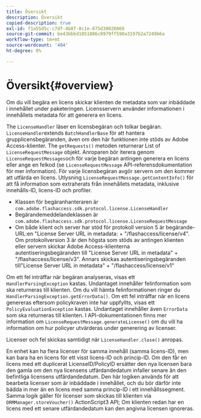 ```yaml
---
title: Översikt
description: Översikt
copied-description: true
exl-id: f1a55d5c-c7df-4b8f-8c1e-875d30026069
source-git-commit: be43bbbd1051886c8979ff590a3197b2a7249b6a
workflow-type: tm+mt
source-wordcount: '404'
ht-degree: 0%

---
```


# Översikt{#overview}

Om du vill begära en licens skickar klienten de metadata som var inbäddade i innehållet under paketeringen. Licensservern använder informationen i innehållets metadata för att generera en licens.

The `LicenseHandler` läser en licensbegäran och tolkar begäran. `LicenseHandler`extends `BatchHandlerBase` för att hantera grupplicensbegäranden, även om den här funktionen inte stöds av Adobe Access-klienter. The `getRequests()` metoden returnerar List of `LicenseRequestMessage` objekt. Anroparen bör iterera genom `LicenseRequestMessages`och för varje begäran antingen generera en licens eller ange en felkod (se `LicenseRequestMessage` API-referensdokumentation för mer information). För varje licensbegäran avgör servern om den kommer att utfärda en licens. Utlysning `LicenseRequestMessage.getContentInfo()` för att få information som extraherats från innehållets metadata, inklusive innehålls-ID, licens-ID och profiler.

* Klassen för begäranhanteraren är `com.adobe.flashaccess.sdk.protocol.license.LicenseHandler`
* Begärandemeddelandeklassen är `com.adobe.flashaccess.sdk.protocol.license.LicenseRequestMessage`
* Om både klient och server har stöd för protokoll version 5 är begärande-URL:en &quot;License Server URL in metadata: + &quot;/flashaccess/license/v4&quot;. Om protokollversion 3 är den högsta som stöds av antingen klienten eller servern skickar Adobe Access-klienterna autentiseringsbegäranden till &quot;License Server URL in metadata&quot; + &quot;/flashaccess/license/v3&quot;. Annars skickas autentiseringsbegäranden till&quot;License Server URL in metadata&quot; + &quot;/flashaccess/license/v1&quot;

Om ett fel inträffar när begäran analyseras, visas ett `HandlerParsingException` kastas. Undantaget innehåller felinformation som ska returneras till klienten. Om du vill hämta felinformationen ringer du `HandlerParsingException.getErrorData()`. Om ett fel inträffar när en licens genereras eftersom policykraven inte har uppfyllts, visas ett `PolicyEvaluationException` kastas. Undantaget innehåller även `ErrorData` som ska returneras till klienten. I API-dokumentationen finns mer information om `LicenseRequestMessage.generateLicense()` om du vill ha information om hur policyer utvärderas under generering av licenser.

Licenser och fel skickas samtidigt när `LicenseHandler.close()` anropas.

En enhet kan ha flera licenser för samma innehåll (samma licens-ID), men kan bara ha en licens för ett visst licens-ID och princip-ID. Om den får en licens med ett duplicerat LicenseID/PolicyID ersätter den nya licensen bara den gamla om den nya licensens utfärdandedatum infaller senare än den befintliga licensens utfärdandedatum. Den här logiken används för att bearbeta licenser som är inbäddade i innehållet, och du bör därför inte bädda in mer än en licens med samma princip-ID i ett innehållssegment. Samma logik gäller för licenser som skickas till klienten via `DRMManager.storeVoucher()` ActionScript3 API; Om klienten redan har en licens med ett senare utfärdandedatum kan den angivna licensen ignoreras.
